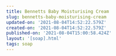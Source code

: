 ```yaml
---
title: Bennetts Baby Moisturising Cream
slug: bennetts-baby-moisturising-cream
updated-on: '2021-08-04T14:52:22.579Z'
created-on: '2021-08-04T14:52:22.579Z'
published-on: '2021-08-04T15:00:58.424Z'
layout: '[soap].html'
tags: soap
---
```



